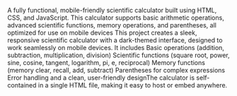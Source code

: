 A fully functional, mobile-friendly scientific calculator built using HTML, CSS, and JavaScript. This calculator supports basic arithmetic operations, advanced scientific functions, memory operations, and parentheses, all optimized for use on mobile devices This project creates a sleek, responsive scientific calculator with a dark-themed interface, designed to work seamlessly on mobile devices. It includes Basic operations (addition, subtraction, multiplication, division) Scientific functions (square root, power, sine, cosine, tangent, logarithm, pi, e, reciprocal) Memory functions (memory clear, recall, add, subtract) Parentheses for complex expressions Error handling and a clean, user-friendly designThe calculator is self-contained in a single HTML file, making it easy to host or embed anywhere.
